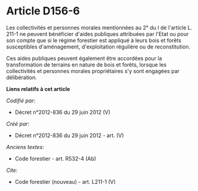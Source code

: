 # Article D156-6

Les collectivités et personnes morales mentionnées au 2° du I de l'article L. 211-1 ne peuvent bénéficier d'aides publiques
attribuées par l'Etat ou pour son compte que si le régime forestier est appliqué à leurs bois et forêts susceptibles
d'aménagement, d'exploitation régulière ou de reconstitution.

Ces aides publiques peuvent également être accordées pour la transformation de terrains en nature de bois et forêts, lorsque
les collectivités et personnes morales propriétaires s'y sont engagées par délibération.

**Liens relatifs à cet article**

_Codifié par_:

  - Décret n°2012-836 du 29 juin 2012 (V)

_Créé par_:

  - Décret n°2012-836 du 29 juin 2012 - art. (V)

_Anciens textes_:

  - Code forestier - art. R532-4 (Ab)

_Cite_:

  - Code forestier (nouveau) - art. L211-1 (V)

